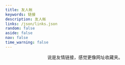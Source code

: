```yaml
---
title: 友人帐
keywords: 链接
description: 友人帐
links: /json/links.json
random: false
aside: false
nav: false
time_warning: false
---
```


<p style="text-align:center;">说是友情链接，感觉更像网址收藏夹。</p>

<YunLinks :links="frontmatter.links" :random="frontmatter.random" />
